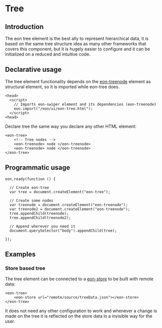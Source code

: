 # Tree

## Introduction

The eon tree element is the best ally to represent hierarchical data, it is based on the same tree structure idea as many other frameworks that covers this component, but it is hugely easier to configure and it can be initialized on a reduced and intuitive code. 

## Declarative usage 

The tree element functionality depends on the [eon-treenode](/vimlet/VimletComet/master/docs/release/index.html#!version=1.0.0&mode=tutorial&file=entries%2FComponents%2FTreenode.md) element as structural element, so it is imported while eon-tree does.

``` [html]
<head>
  <script>
    // Imports eon-swiper element and its dependencies (eon-treenode)
    eon.import("/eon/ui/eon-tree.html");
  </script>
<head>
```
Declare tree the same way you declare any other HTML element:

``` [html]
<eon-tree>
    <!-- Tree nodes -->
    <eon-treenode> node </eon-treenode>
    <eon-treenode> node </eon-treenode>
</eon-tree>
```

## Programmatic usage

``` [javascript]
eon.ready(function () {

  // Create eon-tree
  var tree = document.createElement("eon-tree");

  // Create some nodes
  var treenode = document.createElement("eon-treenode");
  var treenode2 = document.createElement("eon-treenode");
  tree.appendChild(treenode);
  tree.appendChild(treenode2);

  // Append wherever you need it
  document.querySelector("body").appendChild(tree);

});
```

## Examples

### Store based tree

The tree element can be connected to a [eon-store](/vimlet/VimletComet/master/docs/release/index.html#!version=1.0.0&mode=tutorial&file=entries%2FComponents%2FStore.md) to be built with remote data:

``` [html]
<eon-tree>
    <eon-store url="remote/source/treeData.json"></eon-store>
</eon-tree>
```

It does not need any other configuration to work and whenever a change is made on the tree it is reflected on the store data in a invisible way for the user.